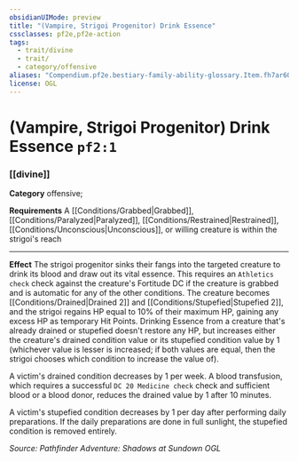 ```yaml
---
obsidianUIMode: preview
title: "(Vampire, Strigoi Progenitor) Drink Essence"
cssclasses: pf2e,pf2e-action
tags:
  - trait/divine
  - trait/
  - category/offensive
aliases: "Compendium.pf2e.bestiary-family-ability-glossary.Item.fh7ar6QrFT8YWgQ9"
license: OGL
---
```

# (Vampire, Strigoi Progenitor) Drink Essence `pf2:1`

### [[divine]]

**Category** offensive; 




**Requirements** A [[Conditions/Grabbed|Grabbed]], [[Conditions/Paralyzed|Paralyzed]], [[Conditions/Restrained|Restrained]], [[Conditions/Unconscious|Unconscious]], or willing creature is within the strigoi's reach

* * *

**Effect** The strigoi progenitor sinks their fangs into the targeted creature to drink its blood and draw out its vital essence. This requires an `Athletics check` check against the creature's Fortitude DC if the creature is grabbed and is automatic for any of the other conditions. The creature becomes [[Conditions/Drained|Drained 2]] and [[Conditions/Stupefied|Stupefied 2]], and the strigoi regains HP equal to 10% of their maximum HP, gaining any excess HP as temporary Hit Points. Drinking Essence from a creature that's already drained or stupefied doesn't restore any HP, but increases either the creature's drained condition value or its stupefied condition value by 1 (whichever value is lesser is increased; if both values are equal, then the strigoi chooses which condition to increase the value of).

A victim's drained condition decreases by 1 per week. A blood transfusion, which requires a successful `DC 20 Medicine check` check and sufficient blood or a blood donor, reduces the drained value by 1 after 10 minutes.

A victim's stupefied condition decreases by 1 per day after performing daily preparations. If the daily preparations are done in full sunlight, the stupefied condition is removed entirely.

*Source: Pathfinder Adventure: Shadows at Sundown*
*OGL*